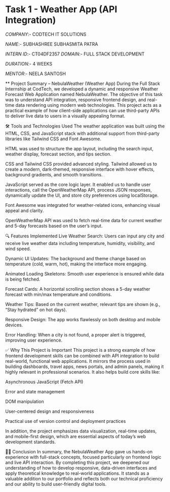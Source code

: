 # Task 1 - Weather App (API Integration)

*COMPANY*:- CODTECH IT SOLUTIONS

*NAME*:- SUBHASHREE SUBHASMITA PATRA

*INTERN ID*:- CT04DF2357
*DOMAIN*:- FULL STACK DEVELOPMENT

*DURATION*:- 4 WEEKS

*MENTOR*:- NEELA SANTOSH

**
Project Summary – NebulaWeather (Weather App)
During the Full Stack Internship at CodTech, we developed a dynamic and responsive Weather Forecast Web Application named NebulaWeather. The objective of this task was to understand API integration, responsive frontend design, and real-time data rendering using modern web technologies. This project acts as a practical example of how client-side applications can use third-party APIs to deliver live data to users in a visually appealing format.

🛠 Tools and Technologies Used
The weather application was built using the HTML, CSS, and JavaScript stack with additional support from third-party libraries like Tailwind CSS and Font Awesome.

HTML was used to structure the app layout, including the search input, weather display, forecast section, and tips section.

CSS and Tailwind CSS provided advanced styling. Tailwind allowed us to create a modern, dark-themed, responsive interface with hover effects, background gradients, and smooth transitions.

JavaScript served as the core logic layer. It enabled us to handle user interactions, call the OpenWeatherMap API, process JSON responses, dynamically update the UI, and store city preferences using localStorage.

Font Awesome was integrated for weather-related icons, enhancing visual appeal and clarity.

OpenWeatherMap API was used to fetch real-time data for current weather and 5-day forecasts based on the user’s input.

🔍 Features Implemented
Live Weather Search: Users can input any city and receive live weather data including temperature, humidity, visibility, and wind speed.

Dynamic UI Updates: The background and theme change based on temperature (cold, warm, hot), making the interface more engaging.

Animated Loading Skeletons: Smooth user experience is ensured while data is being fetched.

Forecast Cards: A horizontal scrolling section shows a 5-day weather forecast with min/max temperature and conditions.

Weather Tips: Based on the current weather, relevant tips are shown (e.g., “Stay hydrated” on hot days).

Responsive Design: The app works flawlessly on both desktop and mobile devices.

Error Handling: When a city is not found, a proper alert is triggered, improving user experience.

✅ Why This Project is Important
This project is a strong example of how frontend development skills can be combined with API integration to build real-world, functional web applications. It mirrors the process used in building dashboards, travel apps, news portals, and admin panels, making it highly relevant in professional scenarios. It also helps build core skills like:

Asynchronous JavaScript (Fetch API)

Error and state management

DOM manipulation

User-centered design and responsiveness

Practical use of version control and deployment practices

In addition, the project emphasizes data visualization, real-time updates, and mobile-first design, which are essential aspects of today’s web development standards.

👨‍💻 Conclusion
In summary, the NebulaWeather App gave us hands-on experience with full-stack concepts, focused particularly on frontend logic and live API interaction. By completing this project, we deepened our understanding of how to develop responsive, data-driven interfaces and apply theoretical knowledge to real-world applications. It stands as a valuable addition to our portfolio and reflects both our technical proficiency and our ability to build user-friendly digital tools.



